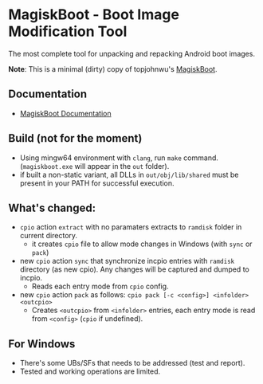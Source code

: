 # MagiskBoot - Boot Image Modification Tool
The most complete tool for unpacking and repacking Android boot images.

**Note**: This is a minimal (dirty) copy of topjohnwu's [MagiskBoot](https://github.com/topjohnwu/Magisk/tree/master/native/src/boot).

## Documentation
- [MagiskBoot Documentation](https://topjohnwu.github.io/Magisk/tools.html#magiskboot)
## Build (not for the moment)
- Using mingw64 environment with `clang`, run `make` command. (`magiskboot.exe` will appear in the `out` folder).
- if built a non-static variant, all DLLs in `out/obj/lib/shared` must be present in your PATH for successful execution. 

## What's changed:
- `cpio` action `extract` with no paramaters extracts to `ramdisk` folder in current directory.
   * it creates `cpio` file to allow mode changes in Windows (with `sync` or `pack`)
- new `cpio` action `sync` that synchronize incpio entries with `ramdisk` directory (as new cpio). Any changes will be captured and dumped to incpio.
   * Reads each entry mode from `cpio` config.
- new `cpio` action `pack` as follows: `cpio pack [-c <config>] <infolder> <outcpio>`
   * Creates `<outcpio>` from `<infolder>` entries, each entry mode is read from `<config>` (`cpio` if undefined).

## For Windows
- There's some UBs/SFs that needs to be addressed (test and report).
- Tested and working operations are limited.